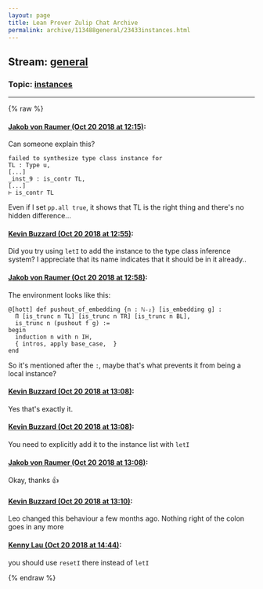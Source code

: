 ```yaml
---
layout: page
title: Lean Prover Zulip Chat Archive 
permalink: archive/113488general/23433instances.html
---
```


## Stream: [general](index.html)
### Topic: [instances](23433instances.html)

---


{% raw %}
#### [ Jakob von Raumer (Oct 20 2018 at 12:15)](https://leanprover.zulipchat.com/#narrow/stream/113488-general/topic/instances/near/136163177):
Can someone explain this?
```lean
failed to synthesize type class instance for
TL : Type u,
[...]
_inst_9 : is_contr TL,
[...]
⊢ is_contr TL
```
Even if I set `pp.all true`, it shows that TL is the right thing and there's no hidden difference...

#### [ Kevin Buzzard (Oct 20 2018 at 12:55)](https://leanprover.zulipchat.com/#narrow/stream/113488-general/topic/instances/near/136164270):
Did you try using `letI` to add the instance to the type class inference system? I appreciate that its name indicates that it should be in it already..

#### [ Jakob von Raumer (Oct 20 2018 at 12:58)](https://leanprover.zulipchat.com/#narrow/stream/113488-general/topic/instances/near/136164360):
The environment looks like this:
```lean
@[hott] def pushout_of_embedding {n : ℕ₋₂} [is_embedding g] :
  Π [is_trunc n TL] [is_trunc n TR] [is_trunc n BL],
  is_trunc n (pushout f g) :=
begin
  induction n with n IH,
  { intros, apply base_case,  }
end
```
So it's mentioned after the `:`, maybe that's what prevents it from being a local instance?

#### [ Kevin Buzzard (Oct 20 2018 at 13:08)](https://leanprover.zulipchat.com/#narrow/stream/113488-general/topic/instances/near/136164637):
Yes that's exactly it.

#### [ Kevin Buzzard (Oct 20 2018 at 13:08)](https://leanprover.zulipchat.com/#narrow/stream/113488-general/topic/instances/near/136164639):
You need to explicitly add it to the instance list with `letI`

#### [ Jakob von Raumer (Oct 20 2018 at 13:08)](https://leanprover.zulipchat.com/#narrow/stream/113488-general/topic/instances/near/136164640):
Okay, thanks :+1:

#### [ Kevin Buzzard (Oct 20 2018 at 13:10)](https://leanprover.zulipchat.com/#narrow/stream/113488-general/topic/instances/near/136164675):
Leo changed this behaviour a few months ago. Nothing right of the colon goes in any more

#### [ Kenny Lau (Oct 20 2018 at 14:44)](https://leanprover.zulipchat.com/#narrow/stream/113488-general/topic/instances/near/136167263):
you should use `resetI` there instead of `letI`


{% endraw %}

